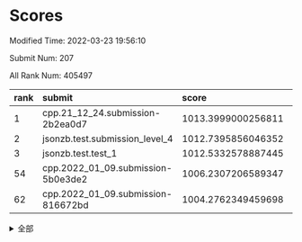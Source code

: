 # Scores

Modified Time: 2022-03-23 19:56:10

Submit Num: 207

All Rank Num: 405497

| rank |               submit               |       score        |       sigma        | pk_num |
| :--- | :--------------------------------- | :----------------- | :----------------- | :----- |
| 1    | cpp.21_12_24.submission-2b2ea0d7   | 1013.3999000256811 | 0.8001585470900939 | 7837   |
| 2    | jsonzb.test.submission_level_4     | 1012.7395856046352 | 0.7761087605131947 | 7839   |
| 3    | jsonzb.test.test_1                 | 1012.5332578887445 | 0.8146224335939207 | 7832   |
| 54   | cpp.2022_01_09.submission-5b0e3de2 | 1006.2307206589347 | 0.7202626335387129 | 7834   |
| 62   | cpp.2022_01_09.submission-816672bd | 1004.2762349459698 | 0.7337110386238498 | 7834   |


<details>
<summary>全部</summary>

| rank |                 submit                 |       score        |       sigma        | pk_num |
| :--- | :------------------------------------- | :----------------- | :----------------- | :----- |
| 1    | cpp.21_12_24.submission-2b2ea0d7       | 1013.3999000256811 | 0.8001585470900939 | 7837   |
| 2    | jsonzb.test.submission_level_4         | 1012.7395856046352 | 0.7761087605131947 | 7839   |
| 3    | jsonzb.test.test_1                     | 1012.5332578887445 | 0.8146224335939207 | 7832   |
| 4    | gobigger.level_3.submission_level_3_0  | 1012.2962506596895 | 0.8041321214725345 | 7839   |
| 5    | gobigger.level_3.submission_level_3_15 | 1012.1878873693313 | 0.7737405822528249 | 7835   |
| 6    | gobigger.level_3.submission_level_3_21 | 1011.3943584219214 | 0.759425445353169  | 7829   |
| 7    | gobigger.level_3.submission_level_3_25 | 1011.0203773295964 | 0.766392101566816  | 7836   |
| 8    | gobigger.level_3.submission_level_3_41 | 1011.0043673076493 | 0.7809387018938099 | 7833   |
| 9    | gobigger.level_3.submission_level_3_47 | 1010.8777246332885 | 0.777340603010915  | 7839   |
| 10   | gobigger.level_3.submission_level_3_38 | 1010.8551978612171 | 0.7649004806427553 | 7832   |
| 11   | gobigger.level_3.submission_level_3_12 | 1010.8089970341264 | 0.7894728066200558 | 7843   |
| 12   | gobigger.level_3.submission_level_3_11 | 1010.7477476066873 | 0.7673983384406856 | 7837   |
| 13   | gobigger.level_3.submission_level_3_28 | 1010.7078633427395 | 0.7644010187694084 | 7833   |
| 14   | gobigger.level_3.submission_level_3_22 | 1010.6759612193191 | 0.7516348099763757 | 7833   |
| 15   | gobigger.level_3.submission_level_3_33 | 1010.6132215185811 | 0.7732148014414216 | 7837   |
| 16   | gobigger.level_3.submission_level_3_29 | 1010.5427458484223 | 0.7491629807745127 | 7837   |
| 17   | gobigger.level_3.submission_level_3_4  | 1010.5346596018185 | 0.7467762866389431 | 7836   |
| 18   | gobigger.level_3.submission_level_3_20 | 1010.4350201206337 | 0.7412670745905924 | 7833   |
| 19   | gobigger.level_3.submission_level_3_14 | 1010.4330816676821 | 0.7709869866888333 | 7835   |
| 20   | gobigger.level_3.submission_level_3_34 | 1010.4162889086891 | 0.762688755516243  | 7831   |
| 21   | gobigger.level_3.submission_level_3_49 | 1010.3974059358235 | 0.7511060786367334 | 7838   |
| 22   | gobigger.level_3.submission_level_3_1  | 1010.3675941889439 | 0.7701149697004347 | 7843   |
| 23   | gobigger.level_3.submission_level_3_45 | 1010.3281945015193 | 0.7416864203115046 | 7838   |
| 24   | gobigger.level_3.submission_level_3_24 | 1010.3281230208563 | 0.7678550364410751 | 7834   |
| 25   | gobigger.level_3.submission_level_3_39 | 1010.299419500092  | 0.7437075682070243 | 7841   |
| 26   | gobigger.level_3.submission_level_3_27 | 1010.1961147561963 | 0.7768006181337704 | 7838   |
| 27   | gobigger.level_3.submission_level_3_30 | 1010.171218707849  | 0.7597107363146963 | 7833   |
| 28   | gobigger.level_3.submission_level_3_26 | 1010.1640398020928 | 0.7569375675012542 | 7838   |
| 29   | gobigger.level_3.submission_level_3_44 | 1010.1271425155009 | 0.754724291217089  | 7838   |
| 30   | gobigger.level_3.submission_level_3_9  | 1010.0973255980242 | 0.7838430014920476 | 7837   |
| 31   | gobigger.level_3.submission_level_3_5  | 1010.0243790492198 | 0.7659463834713514 | 7838   |
| 32   | gobigger.level_3.submission_level_3_19 | 1009.9769803036265 | 0.7715946417401888 | 7828   |
| 33   | gobigger.level_3.submission_level_3_36 | 1009.9697834218083 | 0.7417253458019245 | 7829   |
| 34   | gobigger.level_3.submission_level_3_2  | 1009.8889091124397 | 0.7420303426271335 | 7836   |
| 35   | gobigger.level_3.submission_level_3_42 | 1009.8144129618069 | 0.7513648877250372 | 7830   |
| 36   | gobigger.level_3.submission_level_3_13 | 1009.7064860970296 | 0.7394920461006627 | 7835   |
| 37   | gobigger.level_3.submission_level_3_23 | 1009.6476201525707 | 0.7420154800896073 | 7841   |
| 38   | gobigger.level_3.submission_level_3_7  | 1009.6134123440021 | 0.7578460040465608 | 7837   |
| 39   | gobigger.level_3.submission_level_3_6  | 1009.5075610657616 | 0.7775004060743215 | 7840   |
| 40   | gobigger.level_3.submission_level_3_17 | 1009.4415841648095 | 0.7489352696515075 | 7839   |
| 41   | gobigger.level_3.submission_level_3_8  | 1009.399740508067  | 0.7318740124365083 | 7836   |
| 42   | gobigger.level_3.submission_level_3_43 | 1009.3956093838556 | 0.7565665494320876 | 7838   |
| 43   | gobigger.level_3.submission_level_3_35 | 1009.3041150365589 | 0.7355873401173011 | 7836   |
| 44   | gobigger.level_3.submission_level_3_3  | 1008.9973461348789 | 0.7615191215777675 | 7832   |
| 45   | gobigger.level_3.submission_level_3_10 | 1008.8272026944933 | 0.7328189735037709 | 7836   |
| 46   | gobigger.level_3.submission_level_3_16 | 1008.7862831328581 | 0.7424486186877928 | 7841   |
| 47   | gobigger.level_3.submission_level_3_48 | 1008.7260964037044 | 0.7640460515896034 | 7836   |
| 48   | gobigger.level_3.submission_level_3_40 | 1008.59807590458   | 0.7394931569457724 | 7839   |
| 49   | gobigger.level_3.submission_level_3_46 | 1008.4220810266237 | 0.7462848924209146 | 7835   |
| 50   | gobigger.level_3.submission_level_3_31 | 1008.4201146846876 | 0.7373489490576494 | 7834   |
| 51   | gobigger.level_3.submission_level_3_37 | 1008.4187089748713 | 0.7243369305408676 | 7833   |
| 52   | gobigger.level_3.submission_level_3_18 | 1008.2951609507771 | 0.7536857545380452 | 7832   |
| 53   | gobigger.level_3.submission_level_3_32 | 1008.0728880797802 | 0.7416139768717399 | 7836   |
| 54   | cpp.2022_01_09.submission-5b0e3de2     | 1006.2307206589347 | 0.7202626335387129 | 7834   |
| 55   | gobigger.level_1.submission_level_1_3  | 1005.3375738048197 | 0.7321473649027745 | 7832   |
| 56   | gobigger.level_1.submission_level_1_47 | 1005.0416517207843 | 0.7272785732073752 | 7835   |
| 57   | gobigger.level_1.submission_level_1_30 | 1004.594460740359  | 0.7172605871621228 | 7829   |
| 58   | gobigger.level_1.submission_level_1_11 | 1004.4459581613497 | 0.7104227058159406 | 7838   |
| 59   | gobigger.level_1.submission_level_1_37 | 1004.4429993295831 | 0.7309336384998416 | 7836   |
| 60   | gobigger.level_1.submission_level_1_41 | 1004.3063535665697 | 0.7180067906768338 | 7828   |
| 61   | gobigger.level_1.submission_level_1_20 | 1004.2794667271236 | 0.7167096871560485 | 7832   |
| 62   | cpp.2022_01_09.submission-816672bd     | 1004.2762349459698 | 0.7337110386238498 | 7834   |
| 63   | gobigger.level_1.submission_level_1_12 | 1004.2331332034223 | 0.7166105863527787 | 7837   |
| 64   | gobigger.level_1.submission_level_1_43 | 1004.2223003965061 | 0.7380681779979124 | 7833   |
| 65   | gobigger.level_1.submission_level_1_14 | 1004.0544583111086 | 0.737420828262526  | 7839   |
| 66   | gobigger.level_1.submission_level_1_4  | 1004.0086532564222 | 0.7208411117987849 | 7830   |
| 67   | gobigger.level_1.submission_level_1_13 | 1003.9302419445706 | 0.7198049537979636 | 7834   |
| 68   | gobigger.level_1.submission_level_1_33 | 1003.8782305246709 | 0.7308608032438396 | 7834   |
| 69   | gobigger.level_1.submission_level_1_40 | 1003.8759353649629 | 0.7086234830439359 | 7837   |
| 70   | gobigger.level_1.submission_level_1_42 | 1003.8604706273406 | 0.7073859166565201 | 7834   |
| 71   | gobigger.level_1.submission_level_1_31 | 1003.7571242618255 | 0.7157434309320566 | 7841   |
| 72   | gobigger.level_1.submission_level_1_0  | 1003.5798786088213 | 0.7165068510446234 | 7833   |
| 73   | gobigger.level_1.submission_level_1_5  | 1003.5766494163327 | 0.722054809934443  | 7832   |
| 74   | gobigger.level_1.submission_level_1_17 | 1003.5376561602634 | 0.7108269631671915 | 7835   |
| 75   | gobigger.level_1.submission_level_1_34 | 1003.4704727253654 | 0.7186260738748971 | 7836   |
| 76   | gobigger.level_1.submission_level_1_44 | 1003.4467948921922 | 0.7172663084124763 | 7837   |
| 77   | gobigger.level_1.submission_level_1_7  | 1003.4388160160106 | 0.7297756723133837 | 7835   |
| 78   | gobigger.level_1.submission_level_1_22 | 1003.4381541101704 | 0.7151717419135181 | 7837   |
| 79   | gobigger.level_1.submission_level_1_8  | 1003.4102984908537 | 0.7139400082406376 | 7831   |
| 80   | gobigger.level_1.submission_level_1_46 | 1003.3851527102644 | 0.7104160124933468 | 7831   |
| 81   | gobigger.level_1.submission_level_1_19 | 1003.3163405010458 | 0.7227859158248326 | 7827   |
| 82   | gobigger.level_1.submission_level_1_29 | 1003.2937404109184 | 0.7291062161202072 | 7837   |
| 83   | gobigger.level_1.submission_level_1_23 | 1003.2414609571389 | 0.7162640361711505 | 7831   |
| 84   | gobigger.level_1.submission_level_1_1  | 1003.235578605955  | 0.7246438709998557 | 7839   |
| 85   | gobigger.level_1.submission_level_1_24 | 1003.1635842008687 | 0.7301853015818422 | 7829   |
| 86   | gobigger.level_1.submission_level_1_48 | 1003.1361745508661 | 0.7096123460288349 | 7832   |
| 87   | gobigger.level_1.submission_level_1_18 | 1003.1316961028073 | 0.7163251868326078 | 7831   |
| 88   | gobigger.level_1.submission_level_1_10 | 1003.1278060109655 | 0.7169750767764106 | 7839   |
| 89   | gobigger.level_1.submission_level_1_35 | 1003.0152052399783 | 0.7236752142090593 | 7837   |
| 90   | gobigger.level_1.submission_level_1_26 | 1002.9875495761336 | 0.7200874926935158 | 7834   |
| 91   | gobigger.level_1.submission_level_1_49 | 1002.8432264669405 | 0.7150255930683476 | 7833   |
| 92   | gobigger.level_1.submission_level_1_15 | 1002.7878212322494 | 0.7360627395203834 | 7836   |
| 93   | gobigger.level_1.submission_level_1_6  | 1002.7706138796469 | 0.7121456371700609 | 7835   |
| 94   | gobigger.level_1.submission_level_1_2  | 1002.7337502742912 | 0.717290305350627  | 7837   |
| 95   | gobigger.level_1.submission_level_1_32 | 1002.6494157038632 | 0.7135171330742301 | 7838   |
| 96   | gobigger.level_1.submission_level_1_21 | 1002.6083801627694 | 0.7128763010524929 | 7837   |
| 97   | gobigger.level_1.submission_level_1_9  | 1002.4680249141171 | 0.714203724899712  | 7834   |
| 98   | gobigger.level_1.submission_level_1_38 | 1002.4062138752843 | 0.715071128979503  | 7833   |
| 99   | gobigger.level_1.submission_level_1_28 | 1002.3939869005296 | 0.7046967064950979 | 7836   |
| 100  | gobigger.level_1.submission_level_1_36 | 1002.2434773142958 | 0.7120865874188789 | 7834   |
| 101  | gobigger.level_1.submission_level_1_16 | 1002.2113172279011 | 0.7116783865607669 | 7835   |
| 102  | gobigger.level_1.submission_level_1_27 | 1002.1366122769195 | 0.7102252307216478 | 7837   |
| 103  | gobigger.level_1.submission_level_1_45 | 1002.1069084450928 | 0.7155478482573926 | 7833   |
| 104  | gobigger.level_1.submission_level_1_39 | 1002.0477579029101 | 0.7174461979921607 | 7836   |
| 105  | gobigger.level_1.submission_level_1_25 | 1001.7672171294546 | 0.717909789364427  | 7833   |
| 106  | gobigger.random.submission_random_33   | 998.4102669379561  | 0.7030812206363339 | 7839   |
| 107  | gobigger.random.submission_random_14   | 997.1610016133529  | 0.7142933974182593 | 7836   |
| 108  | gobigger.random.submission_random_19   | 997.0355447554199  | 0.7151900524279571 | 7833   |
| 109  | gobigger.random.submission_random_29   | 996.8835520369888  | 0.7019863957670895 | 7837   |
| 110  | gobigger.random.submission_random_35   | 996.8457248917423  | 0.7225288968826287 | 7835   |
| 111  | gobigger.random.submission_random_9    | 996.8398673439235  | 0.7103748009257513 | 7834   |
| 112  | gobigger.random.submission_random_26   | 996.7755157492701  | 0.7099908901853433 | 7839   |
| 113  | gobigger.random.submission_random_32   | 996.7197228731648  | 0.7145242500881618 | 7832   |
| 114  | gobigger.random.submission_random_3    | 996.6410311382837  | 0.7204927959693264 | 7836   |
| 115  | gobigger.random.submission_random_20   | 996.4907280092625  | 0.7043312755128464 | 7841   |
| 116  | gobigger.random.submission_random_11   | 996.4278218780103  | 0.7249020209790518 | 7835   |
| 117  | gobigger.random.submission_random_23   | 996.3024093855172  | 0.7157682539288559 | 7833   |
| 118  | gobigger.random.submission_random_28   | 996.2980601669469  | 0.711560935167028  | 7837   |
| 119  | gobigger.random.submission_random_18   | 996.2354183970598  | 0.7172858991233363 | 7830   |
| 120  | gobigger.random.submission_random_45   | 996.2235671436134  | 0.7177721778991318 | 7834   |
| 121  | gobigger.random.submission_random_27   | 996.2090829786068  | 0.7134604772781744 | 7836   |
| 122  | gobigger.random.submission_random_48   | 996.106799939486   | 0.706559913672378  | 7834   |
| 123  | gobigger.random.submission_random_25   | 996.0502987934     | 0.716335428875723  | 7834   |
| 124  | gobigger.random.submission_random_5    | 996.0493309056359  | 0.7167281782979175 | 7835   |
| 125  | gobigger.random.submission_random_0    | 996.0392698930386  | 0.7124405669302682 | 7833   |
| 126  | gobigger.random.submission_random_49   | 996.0121612942639  | 0.6955506167467965 | 7837   |
| 127  | gobigger.random.submission_random_31   | 995.8735034068875  | 0.7124897110606085 | 7836   |
| 128  | gobigger.random.submission_random_46   | 995.8651377078816  | 0.7145837381420227 | 7835   |
| 129  | gobigger.random.submission_random_44   | 995.8484040700723  | 0.714038186647539  | 7839   |
| 130  | gobigger.random.submission_random_1    | 995.7752004187932  | 0.6987130540391231 | 7839   |
| 131  | gobigger.random.submission_random_21   | 995.7262089270322  | 0.721996137889446  | 7837   |
| 132  | gobigger.random.submission_random_4    | 995.7211835424731  | 0.7125836459701689 | 7835   |
| 133  | gobigger.random.submission_random_34   | 995.7144172777322  | 0.7188677028669411 | 7841   |
| 134  | gobigger.random.submission_random_42   | 995.7129579175149  | 0.7277889611202224 | 7834   |
| 135  | gobigger.random.submission_random_15   | 995.6490185645399  | 0.7188081850755136 | 7835   |
| 136  | gobigger.random.submission_random_43   | 995.6009339594618  | 0.7088387815820504 | 7834   |
| 137  | gobigger.random.submission_random_17   | 995.5573406309343  | 0.7135712203471929 | 7840   |
| 138  | gobigger.random.submission_random_6    | 995.5567907142918  | 0.7303049858930659 | 7839   |
| 139  | gobigger.random.submission_random_41   | 995.5555769324562  | 0.7161181842602251 | 7837   |
| 140  | gobigger.random.submission_random_24   | 995.5448169127092  | 0.7014071096942432 | 7840   |
| 141  | gobigger.random.submission_random_38   | 995.5176167730358  | 0.7203689664797935 | 7835   |
| 142  | gobigger.random.submission_random_13   | 995.5102626518193  | 0.7148964704662047 | 7838   |
| 143  | gobigger.random.submission_random_16   | 995.4341855754402  | 0.7147702808455234 | 7834   |
| 144  | gobigger.random.submission_random_12   | 995.4078485921809  | 0.7045408540723702 | 7836   |
| 145  | gobigger.random.submission_random_22   | 995.3896621475872  | 0.731566470557765  | 7835   |
| 146  | gobigger.random.submission_random_37   | 995.373229563317   | 0.7007513007743376 | 7835   |
| 147  | gobigger.random.submission_random_40   | 995.3268022167736  | 0.7179780754358664 | 7830   |
| 148  | gobigger.random.submission_random_2    | 995.175467367234   | 0.7177513487503507 | 7834   |
| 149  | gobigger.random.submission_random_47   | 994.930602750284   | 0.7215073214093063 | 7833   |
| 150  | gobigger.random.submission_random_39   | 994.9198529978161  | 0.7304321527609986 | 7843   |
| 151  | gobigger.level_2.submission_level_2_19 | 994.874724391203   | 0.716831320316537  | 7840   |
| 152  | gobigger.random.submission_random_30   | 994.8718907831355  | 0.7074547185148619 | 7837   |
| 153  | gobigger.random.submission_random_10   | 994.8588354782476  | 0.7227384175699906 | 7836   |
| 154  | gobigger.random.submission_random_7    | 994.7635960652143  | 0.7092801090905677 | 7835   |
| 155  | gobigger.random.submission_random_36   | 994.6686823641363  | 0.7122430165056972 | 7838   |
| 156  | gobigger.random.submission_random_8    | 994.5319100150314  | 0.7205683818336936 | 7831   |
| 157  | gobigger.level_2.submission_level_2_33 | 993.8532795926153  | 0.7309697274935741 | 7840   |
| 158  | gobigger.level_2.submission_level_2_6  | 993.8181127008328  | 0.7248448812767156 | 7835   |
| 159  | gobigger.level_2.submission_level_2_38 | 993.7251866904847  | 0.7281339532984535 | 7835   |
| 160  | gobigger.level_2.submission_level_2_2  | 993.3474602443553  | 0.7195551141822508 | 7841   |
| 161  | gobigger.level_2.submission_level_2_3  | 993.3059232158355  | 0.7249377584369177 | 7833   |
| 162  | gobigger.level_2.submission_level_2_11 | 993.1437577937483  | 0.7333570216251633 | 7834   |
| 163  | gobigger.level_2.submission_level_2_44 | 993.1391396572863  | 0.7314702092944759 | 7835   |
| 164  | gobigger.level_2.submission_level_2_16 | 993.0652926449166  | 0.745545960134972  | 7834   |
| 165  | gobigger.level_2.submission_level_2_21 | 993.0030327372725  | 0.7187756879888921 | 7835   |
| 166  | gobigger.level_2.submission_level_2_4  | 992.8928989029331  | 0.7376401570914686 | 7831   |
| 167  | gobigger.level_2.submission_level_2_14 | 992.8106046546267  | 0.7262729622817108 | 7838   |
| 168  | gobigger.level_2.submission_level_2_41 | 992.7216002419457  | 0.7476783672379332 | 7838   |
| 169  | gobigger.level_2.submission_level_2_23 | 992.6817653997299  | 0.7379645065877952 | 7839   |
| 170  | gobigger.level_2.submission_level_2_5  | 992.5652205061498  | 0.726757619856512  | 7835   |
| 171  | gobigger.level_2.submission_level_2_47 | 992.5540778485722  | 0.733783550510276  | 7831   |
| 172  | gobigger.level_2.submission_level_2_42 | 992.526091176009   | 0.7576427157172531 | 7837   |
| 173  | gobigger.level_2.submission_level_2_48 | 992.4172118873718  | 0.7353968067614821 | 7834   |
| 174  | gobigger.level_2.submission_level_2_36 | 992.3870547287803  | 0.7538761161780916 | 7835   |
| 175  | gobigger.level_2.submission_level_2_9  | 992.3604952733613  | 0.7402864239755161 | 7840   |
| 176  | gobigger.level_2.submission_level_2_8  | 992.3067700321651  | 0.7354043775833237 | 7836   |
| 177  | gobigger.level_2.submission_level_2_26 | 992.2953379328063  | 0.737918472953281  | 7837   |
| 178  | gobigger.level_2.submission_level_2_25 | 992.0485550545061  | 0.726500489262329  | 7837   |
| 179  | gobigger.level_2.submission_level_2_22 | 992.0377262305125  | 0.7453718499681773 | 7840   |
| 180  | gobigger.level_2.submission_level_2_45 | 992.0276396644934  | 0.7411003517107195 | 7839   |
| 181  | gobigger.level_2.submission_level_2_1  | 991.9749995755864  | 0.7329812060709733 | 7835   |
| 182  | gobigger.level_2.submission_level_2_40 | 991.939200203688   | 0.7575493773488671 | 7839   |
| 183  | gobigger.level_2.submission_level_2_24 | 991.9389817226518  | 0.7513084356263848 | 7836   |
| 184  | gobigger.level_2.submission_level_2_39 | 991.923194198269   | 0.7413902091277595 | 7836   |
| 185  | gobigger.level_2.submission_level_2_30 | 991.8312438128054  | 0.7585796147914411 | 7836   |
| 186  | gobigger.level_2.submission_level_2_46 | 991.8200346197733  | 0.7313190253375613 | 7837   |
| 187  | gobigger.level_2.submission_level_2_29 | 991.8091742758668  | 0.7423155621156359 | 7840   |
| 188  | gobigger.level_2.submission_level_2_27 | 991.8009629573385  | 0.7358764299139887 | 7832   |
| 189  | gobigger.level_2.submission_level_2_32 | 991.7914117125569  | 0.7443519235638828 | 7834   |
| 190  | gobigger.level_2.submission_level_2_31 | 991.7375778611641  | 0.7403896596634186 | 7838   |
| 191  | gobigger.level_2.submission_level_2_18 | 991.6419054698267  | 0.7414957738369221 | 7836   |
| 192  | gobigger.level_2.submission_level_2_13 | 991.5803215340524  | 0.7371859305695403 | 7842   |
| 193  | gobigger.level_2.submission_level_2_0  | 991.5659993738399  | 0.7480066498817707 | 7839   |
| 194  | gobigger.level_2.submission_level_2_35 | 991.5593200574002  | 0.7651564257608481 | 7837   |
| 195  | gobigger.level_2.submission_level_2_7  | 991.5367082603973  | 0.7581699679910076 | 7835   |
| 196  | gobigger.level_2.submission_level_2_34 | 991.4370965048979  | 0.745018340686865  | 7839   |
| 197  | gobigger.level_2.submission_level_2_49 | 991.3391604424667  | 0.7514200111813789 | 7834   |
| 198  | gobigger.level_2.submission_level_2_20 | 991.2955393187666  | 0.7365175200228709 | 7835   |
| 199  | gobigger.level_2.submission_level_2_17 | 991.1306359647692  | 0.7552830574152485 | 7838   |
| 200  | gobigger.level_2.submission_level_2_15 | 991.0712770822691  | 0.7443066795927316 | 7838   |
| 201  | gobigger.level_2.submission_level_2_43 | 991.0084164383483  | 0.7645830856317218 | 7833   |
| 202  | gobigger.level_2.submission_level_2_37 | 990.6059475743186  | 0.7740810596274325 | 7839   |
| 203  | gobigger.level_2.submission_level_2_10 | 990.5259901267531  | 0.7579799718829918 | 7842   |
| 204  | gobigger.level_2.submission_level_2_12 | 990.2926224397486  | 0.7438774779680656 | 7840   |
| 205  | gobigger.level_2.submission_level_2_28 | 990.1926139917163  | 0.7767841517270664 | 7837   |
| 206  | gobigger.none.submission_none_0        | 978.8855305068275  | 1.2527973255724827 | 7841   |
| 207  | gobigger.none.submission_none_1        | 977.8228996448345  | 1.4081730059976085 | 7835   |

</details>